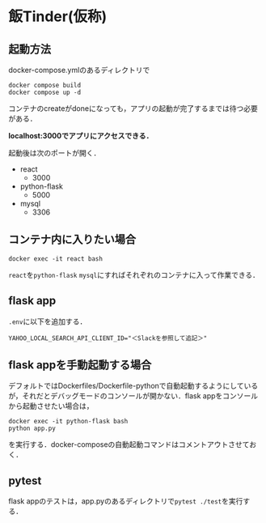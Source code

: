# 飯Tinder(仮称)
## 起動方法
docker-compose.ymlのあるディレクトリで

```
docker compose build
docker compose up -d
```
コンテナのcreateがdoneになっても，アプリの起動が完了するまでは待つ必要がある．

**localhost:3000でアプリにアクセスできる．**

起動後は次のポートが開く．
- react 
  - 3000
- python-flask
  - 5000
- mysql
  - 3306

## コンテナ内に入りたい場合
```
docker exec -it react bash
```
`react`を`python-flask` `mysql`にすればそれぞれのコンテナに入って作業できる．

## flask app
`.env`に以下を追加する．
```
YAHOO_LOCAL_SEARCH_API_CLIENT_ID="＜Slackを参照して追記＞"
```

## flask appを手動起動する場合
デフォルトではDockerfiles/Dockerfile-pythonで自動起動するようにしているが，それだとデバッグモードのコンソールが開かない．flask appをコンソールから起動させたい場合は，

```
docker exec -it python-flask bash
python app.py
```
を実行する．docker-composeの自動起動コマンドはコメントアウトさせておく．

## pytest
flask appのテストは，app.pyのあるディレクトリで`pytest ./test`を実行する．
